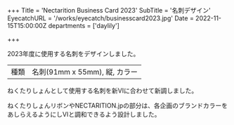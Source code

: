 +++
Title = 'Nectarition Business Card 2023'
SubTitle = '名刺デザイン'
EyecatchURL = '/works/eyecatch/businesscard2023.jpg'
Date = 2022-11-15T15:00:00Z
departments = ['daylily']

+++

2023年度に使用する名刺をデザインしました。

<!--more-->

| | |
| --- | --- |
| 種類 | 名刺(91mm x 55mm), 縦, カラー |

ねくたりしょんとして使用する名刺を新VIに合わせて新調しました。

ねくたりしょんリボンやNECTARITION.jpの部分は、各企画のブランドカラーをあしらえるようにしVIと調和できるよう設計しました。
